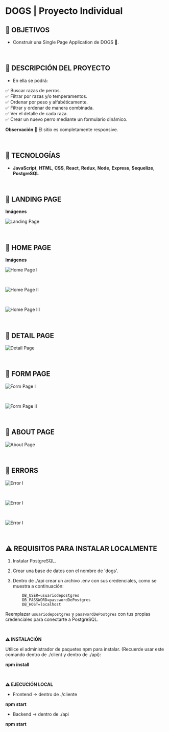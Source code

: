 # **DOGS** | Proyecto Individual

## **📌 OBJETIVOS**

- Construir una Single Page Application de DOGS 🐶.

<br />

## **📌 DESCRIPCIÓN DEL PROYECTO**

- En ella se podrá:

✅ Buscar razas de perros.
<br />
✅ Filtrar por razas y/o temperamentos.
<br />
✅ Ordenar por peso y alfabéticamente.
<br />
✅ Filtrar y ordenar de manera combinada.
<br />
✅ Ver el detalle de cada raza.
<br />
✅ Crear un nuevo perro mediante un formulario dinámico.
<br />

**Observación 👀** El sitio es completamente responsive.

<br />

## **🦾 TECNOLOGÍAS**

- **JavaScript**, **HTML**, **CSS**, **React**, **Redux**, **Node**, **Express**, **Sequelize**, **PostgreSQL**

<br />

## **📍 LANDING PAGE**

**Imágenes**

![Landing Page](./client/src/assets/imagesPI/LandingPage.PNG)

<br />

## **📍 HOME PAGE**

**Imágenes**

![Home Page I](./client/src/assets/imagesPI/Home1.PNG)

<br />

![Home Page II](./client/src/assets/imagesPI/Home2.PNG)

<br />

![Home Page III](./client/src/assets/imagesPI/Home3.PNG)

<br />

## **📍 DETAIL PAGE**

![Detail Page](./client/src/assets/imagesPI/DetailPage.PNG)

<br />

## **📍 FORM PAGE**

![Form Page I](./client/src/assets/imagesPI/Formulario.PNG)

<br />

![Form Page II](./client/src/assets/imagesPI/Formulario2.PNG)

<br />

## **📍 ABOUT PAGE**

![About Page](./client/src/assets/imagesPI/About.PNG)

<br />

## **📍 ERRORS**

![Error I](./client/src/assets/imagesPI/Error1.PNG)

<br />

![Error I](./client/src/assets/imagesPI/Error2.PNG)

<br />

![Error I](./client/src/assets/imagesPI/Error3.PNG)

<br />

## **⚠️ REQUISITOS PARA INSTALAR LOCALMENTE**

1. Instalar PostgreSQL.
2. Crear una base de datos con el nombre de 'dogs'.
3. Dentro de ./api crear un archivo .env con sus credenciales, como se muestra a continuación:

   ```env
       DB_USER=usuariodepostgres
       DB_PASSWORD=passwordDePostgres
       DB_HOST=localhost
   ```

Reemplazar `usuariodepostgres` y `passwordDePostgres` con tus propias credenciales para conectarte a PostgreSQL.

<br />

**⚠️ INSTALACIÓN**

Utilice el administrador de paquetes npm para instalar. (Recuerde usar este comando dentro de ./client y dentro de ./api):

**npm install**

<br />

**⚠️ EJECUCIÓN LOCAL**

- Frontend -> dentro de ./cliente

**npm start**

- Backend -> dentro de ./api

**npm start**

<br />
